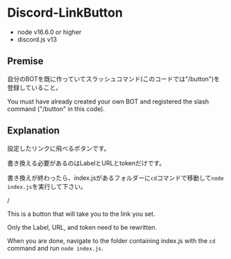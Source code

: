 # Discord-LinkButton

* node v16.6.0 or higher
* discord.js v13




## Premise
自分のBOTを既に作っていてスラッシュコマンド(このコードでは"/button")を登録していること。

You must have already created your own BOT and registered the slash command ("/button" in this code).


## Explanation

設定したリンクに飛べるボタンです。

書き換える必要があるのはLabelとURLとtokenだけです。

書き換えが終わったら、index.jsがあるフォルダーに`cd`コマンドで移動して`node index.js`を実行して下さい。

/

This is a button that will take you to the link you set.

Only the Label, URL, and token need to be rewritten.

When you are done, navigate to the folder containing index.js with the `cd` command and run `node index.js`.
